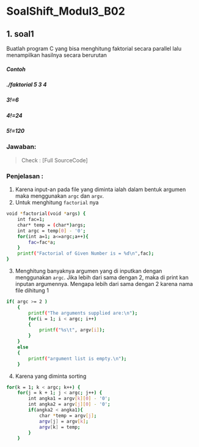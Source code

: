 # SoalShift_Modul3_B02

## 1. soal1
Buatlah program C yang bisa menghitung faktorial secara parallel lalu menampilkan hasilnya secara berurutan
##### Contoh
##### ./faktorial 5 3 4
##### 3!=6
##### 4!=24
##### 5!=120
### Jawaban:
> Check : [Full SourceCode]
### Penjelasan :
1. Karena input-an pada file yang diminta ialah dalam bentuk argumen maka menggunakan `argc` dan `argv`.
2. Untuk menghitung `factorial` nya 
```sh
void *factorial(void *args) {
	int fac=1;
	char* temp = (char*)args;
	int argc = temp[0] - '0';
	for(int a=1; a<=argc;a++){
		fac=fac*a;
	}
	printf("Factorial of Given Number is = %d\n",fac);
}
```
3. Menghitung banyaknya argumen yang di inputkan dengan menggunakan `argc`. Jika lebih dari sama dengan 2, maka di print kan inputan argumennya. Mengapa lebih dari sama dengan 2 karena nama file dihitung 1
```sh
if( argc >= 2 )
    {
        printf("The arguments supplied are:\n");
        for(i = 1; i < argc; i++)
        {
            printf("%s\t", argv[i]);
        }
    }
    else
    {
        printf("argument list is empty.\n");
    }
```
4. Karena yang diminta sorting 
```sh
for(k = 1; k < argc; k++) {
	for(j = k + 1; j < argc; j++) {
		int angka1 = argv[k][0] - '0';
		int angka2 = argv[j][0] - '0';
		if(angka2 < angka1){
			char *temp = argv[j];
			argv[j] = argv[k];
			argv[k] = temp;
		}
	}
```

	
